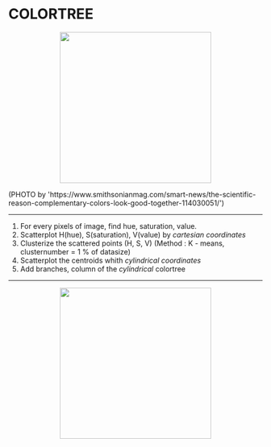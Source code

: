 # COLORTREE

<p align="center">
  <img src="https://github.com/suhyuuk/COLORTREE/blob/main/opposite.jpg"  img width="300px"/>
<p/>
(PHOTO by 'https://www.smithsonianmag.com/smart-news/the-scientific-reason-complementary-colors-look-good-together-114030051/')

***
1. For every pixels of image, find hue, saturation, value.
2. Scatterplot H(hue), S(saturation), V(value) by *cartesian coordinates*
3. Clusterize the scattered points (H, S, V) (Method : K - means, clusternumber = 1 % of datasize)
4. Scatterplot the centroids whith *cylindrical coordinates*
5. Add branches, column of the *cylindrical* colortree

***

<p align="center">
  <img src="https://github.com/suhyuuk/COLORTREE/blob/main/opposite.jpg"  img width="300px"/>
<p/>
